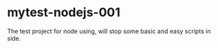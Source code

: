 mytest-nodejs-001
=================

The test project for node using, will stop some basic and easy scripts in side.
